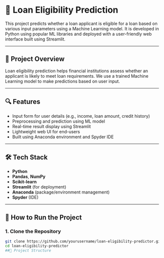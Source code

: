 # 🏦 Loan Eligibility Prediction

This project predicts whether a loan applicant is eligible for a loan based on various input parameters using a Machine Learning model. It is developed in Python using popular ML libraries and deployed with a user-friendly web interface built using Streamlit.

---

## 📌 Project Overview

Loan eligibility prediction helps financial institutions assess whether an applicant is likely to meet loan requirements. We use a trained Machine Learning model to make predictions based on user input.

---

## 🔍 Features

- Input form for user details (e.g., income, loan amount, credit history)
- Preprocessing and prediction using ML model
- Real-time result display using Streamlit
- Lightweight web UI for end-users
- Built using Anaconda environment and Spyder IDE

---

## 🛠️ Tech Stack

- **Python**
- **Pandas**, **NumPy**
- **Scikit-learn**
- **Streamlit** (for deployment)
- **Anaconda** (package/environment management)
- **Spyder** (IDE)

---

## 🚀 How to Run the Project

### 1. Clone the Repository
```bash
git clone https://github.com/yourusername/loan-eligibility-predictor.git
cd loan-eligibility-predictor
##📂 Project Structure


